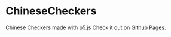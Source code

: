 # ChineseCheckers
Chinese Checkers made with p5.js
Check it out on [Github Pages](https://hadley31.github.io/ChineseCheckers).
